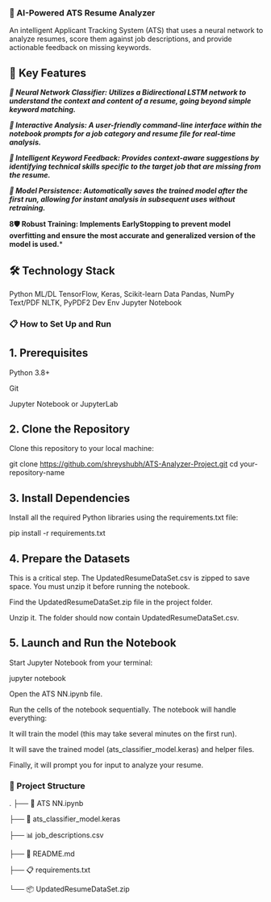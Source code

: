 ### 🧠 AI-Powered ATS Resume Analyzer
<div align="center">

</div>

An intelligent Applicant Tracking System (ATS) that uses a neural network to analyze resumes, score them against job descriptions, and provide actionable feedback on missing keywords.

## 🚀 Key Features
***🧠 Neural Network Classifier: Utilizes a Bidirectional LSTM network to understand the context and content of a resume, going beyond simple keyword matching.***

***💬 Interactive Analysis: A user-friendly command-line interface within the notebook prompts for a job category and resume file for real-time analysis.***

***🎯 Intelligent Keyword Feedback: Provides context-aware suggestions by identifying technical skills specific to the target job that are missing from the resume.***

***💾 Model Persistence: Automatically saves the trained model after the first run, allowing for instant analysis in subsequent uses without retraining.***

**8🛡️ Robust Training: Implements EarlyStopping to prevent model overfitting and ensure the most accurate and generalized version of the model is used.***

## 🛠️ Technology Stack

Python
ML/DL
TensorFlow, Keras, Scikit-learn
Data
Pandas, NumPy
Text/PDF
NLTK, PyPDF2
Dev Env
Jupyter Notebook

### 📋 How to Set Up and Run
## 1. Prerequisites
Python 3.8+

Git

Jupyter Notebook or JupyterLab

## 2. Clone the Repository
Clone this repository to your local machine:

git clone https://github.com/shreyshubh/ATS-Analyzer-Project.git
cd your-repository-name

## 3. Install Dependencies
Install all the required Python libraries using the requirements.txt file:

pip install -r requirements.txt

## 4. Prepare the Datasets
This is a critical step. The UpdatedResumeDataSet.csv is zipped to save space. You must unzip it before running the notebook.

Find the UpdatedResumeDataSet.zip file in the project folder.

Unzip it. The folder should now contain UpdatedResumeDataSet.csv.

## 5. Launch and Run the Notebook
Start Jupyter Notebook from your terminal:

jupyter notebook

Open the ATS NN.ipynb file.

Run the cells of the notebook sequentially. The notebook will handle everything:

It will train the model (this may take several minutes on the first run).

It will save the trained model (ats_classifier_model.keras) and helper files.

Finally, it will prompt you for input to analyze your resume.

### 📂 Project Structure
.
├── 📄 ATS NN.ipynb

├── 🤖 ats_classifier_model.keras

├── 📊 job_descriptions.csv

├── 📄 README.md

├── 📋 requirements.txt

└── 📦 UpdatedResumeDataSet.zip
